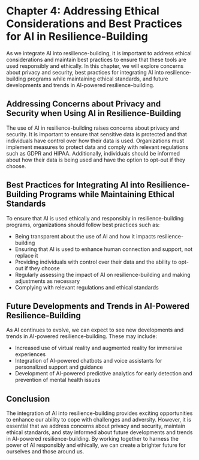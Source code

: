 Chapter 4: Addressing Ethical Considerations and Best Practices for AI in Resilience-Building
=============================================================================================

As we integrate AI into resilience-building, it is important to address ethical considerations and maintain best practices to ensure that these tools are used responsibly and ethically. In this chapter, we will explore concerns about privacy and security, best practices for integrating AI into resilience-building programs while maintaining ethical standards, and future developments and trends in AI-powered resilience-building.

Addressing Concerns about Privacy and Security when Using AI in Resilience-Building
-----------------------------------------------------------------------------------

The use of AI in resilience-building raises concerns about privacy and security. It is important to ensure that sensitive data is protected and that individuals have control over how their data is used. Organizations must implement measures to protect data and comply with relevant regulations such as GDPR and HIPAA. Additionally, individuals should be informed about how their data is being used and have the option to opt-out if they choose.

Best Practices for Integrating AI into Resilience-Building Programs while Maintaining Ethical Standards
-------------------------------------------------------------------------------------------------------

To ensure that AI is used ethically and responsibly in resilience-building programs, organizations should follow best practices such as:

* Being transparent about the use of AI and how it impacts resilience-building
* Ensuring that AI is used to enhance human connection and support, not replace it
* Providing individuals with control over their data and the ability to opt-out if they choose
* Regularly assessing the impact of AI on resilience-building and making adjustments as necessary
* Complying with relevant regulations and ethical standards

Future Developments and Trends in AI-Powered Resilience-Building
----------------------------------------------------------------

As AI continues to evolve, we can expect to see new developments and trends in AI-powered resilience-building. These may include:

* Increased use of virtual reality and augmented reality for immersive experiences
* Integration of AI-powered chatbots and voice assistants for personalized support and guidance
* Development of AI-powered predictive analytics for early detection and prevention of mental health issues

Conclusion
----------

The integration of AI into resilience-building provides exciting opportunities to enhance our ability to cope with challenges and adversity. However, it is essential that we address concerns about privacy and security, maintain ethical standards, and stay informed about future developments and trends in AI-powered resilience-building. By working together to harness the power of AI responsibly and ethically, we can create a brighter future for ourselves and those around us.


